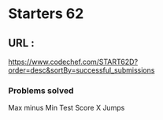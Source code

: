 # Starters 62
## URL : 
https://www.codechef.com/START62D?order=desc&sortBy=successful_submissions

### Problems solved
Max minus Min
Test Score
X Jumps